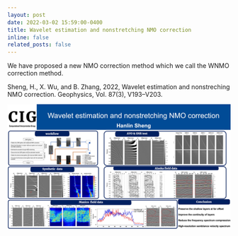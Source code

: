 ```yaml
---
layout: post
date: 2022-03-02 15:59:00-0400
title: Wavelet estimation and nonstretching NMO correction
inline: false
related_posts: false
---
```


We have proposed a new NMO correction method which we call the WNMO correction method.

Sheng, H., X. Wu, and B. Zhang, 2022, Wavelet estimation and nonstreching NMO correction. Geophysics, Vol. 87(3), V193–V203.

<img src="/assets/img/hanlinMiniposter2022-1.jpg" 
width="800" />